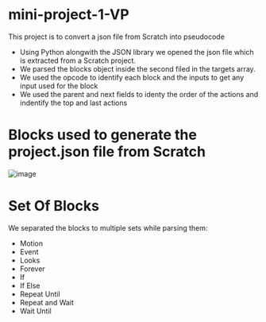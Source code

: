 # mini-project-1-VP
This project is to convert a json file from Scratch into pseudocode

- Using Python alongwith the JSON library we opened the json file which is extracted from a Scratch project.
- We parsed the blocks object inside the second filed in the targets array.
- We used the opcode to identify each block and the inputs to get any input used for the block
- We used the parent and next fields to identy the order of the actions and indentify the top and last actions

# Blocks used to generate the project.json file from Scratch
![image](https://user-images.githubusercontent.com/30608188/115257786-b7422680-a130-11eb-8826-7a38e05c470b.png)


# Set Of Blocks
We separated the blocks to multiple sets while parsing them:
- Motion
- Event
- Looks
- Forever
- If
- If Else
- Repeat Until
- Repeat and Wait
- Wait Until
